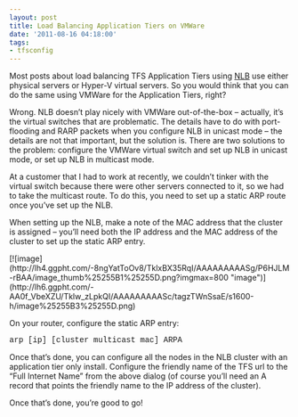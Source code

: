 ```yaml
---
layout: post
title: Load Balancing Application Tiers on VMWare
date: '2011-08-16 04:18:00'
tags:
- tfsconfig
---
```


Most posts about load balancing TFS Application Tiers using [NLB](http://technet.microsoft.com/en-us/library/bb742455.aspx) use either physical servers or Hyper-V virtual servers. So you would think that you can do the same using VMWare for the Application Tiers, right?

Wrong. NLB doesn’t play nicely with VMWare out-of-the-box – actually, it’s the virtual switches that are problematic. The details have to do with port-flooding and RARP packets when you configure NLB in unicast mode – the details are not that important, but the solution is. There are two solutions to the problem: configure the VMWare virtual switch and set up NLB in unicast mode, or set up NLB in multicast mode.

At a customer that I had to work at recently, we couldn’t tinker with the virtual switch because there were other servers connected to it, so we had to take the multicast route. To do this, you need to set up a static ARP route once you’ve set up the NLB.

When setting up the NLB, make a note of the MAC address that the cluster is assigned – you’ll need both the IP address and the MAC address of the cluster to set up the static ARP entry.

<!--kg-card-begin: html-->[![image](http://lh4.ggpht.com/-8ngYatToOv8/TklxBX35RqI/AAAAAAAAASg/P6HJLM-rBAA/image_thumb%25255B1%25255D.png?imgmax=800 "image")](http://lh6.ggpht.com/-AA0f_VbeXZU/Tklw_zLpkQI/AAAAAAAAASc/tagzTWnSsaE/s1600-h/image%25255B3%25255D.png)<!--kg-card-end: html-->

On your router, configure the static ARP entry:

<!--kg-card-begin: html--><font face="Courier New">arp [ip] [cluster multicast mac] ARPA</font><!--kg-card-end: html-->

Once that’s done, you can configure all the nodes in the NLB cluster with an application tier only install. Configure the friendly name of the TFS url to the “Full Internet Name” from the above dialog (of course you’ll need an A record that points the friendly name to the IP address of the cluster).

Once that’s done, you’re good to go!

